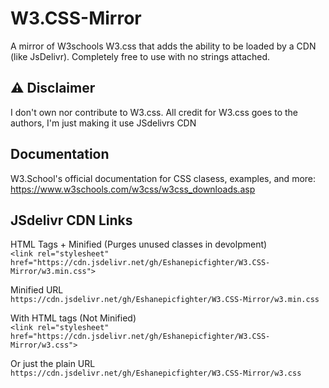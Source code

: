# W3.CSS-Mirror
A mirror of W3schools W3.css that adds the ability to be loaded by a CDN (like JsDelivr). Completely free to use with no strings attached.

## ⚠️ Disclaimer
I don't own nor contribute to W3.css. All credit for W3.css goes to the authors, I'm just making it use JSdelivrs CDN

## Documentation
W3.School's official documentation for CSS clasess, examples, and more:
<br>
https://www.w3schools.com/w3css/w3css_downloads.asp

## JSdelivr CDN Links
HTML Tags + Minified (Purges unused classes in devolpment)
<br>
```<link rel="stylesheet" href="https://cdn.jsdelivr.net/gh/Eshanepicfighter/W3.CSS-Mirror/w3.min.css">```

Minified URL
<br>
```https://cdn.jsdelivr.net/gh/Eshanepicfighter/W3.CSS-Mirror/w3.min.css```


With HTML tags (Not Minified)
<br>
```<link rel="stylesheet" href="https://cdn.jsdelivr.net/gh/Eshanepicfighter/W3.CSS-Mirror/w3.css">```

Or just the plain URL
<br>
```https://cdn.jsdelivr.net/gh/Eshanepicfighter/W3.CSS-Mirror/w3.css```
